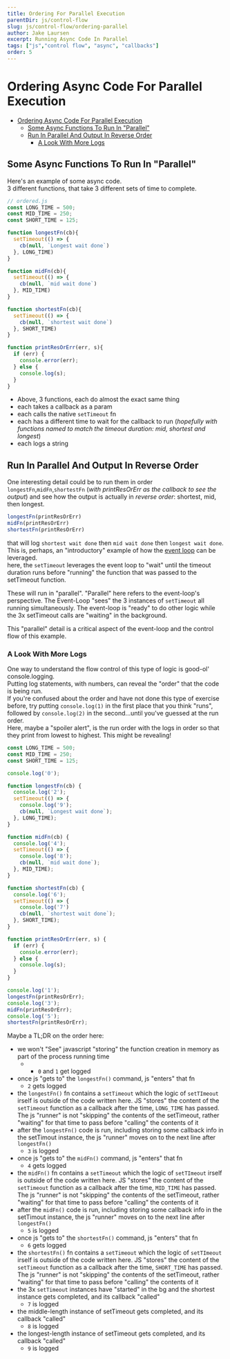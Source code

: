 ```yaml
---
title: Ordering For Parallel Execution
parentDir: js/control-flow
slug: js/control-flow/ordering-parallel
author: Jake Laursen
excerpt: Running Async Code In Parallel
tags: ["js","control flow", "async", "callbacks"]
order: 5
---
```


# Ordering Async Code For Parallel Execution
- [Ordering Async Code For Parallel Execution](#ordering-async-code-for-parallel-execution)
  - [Some Async Functions To Run In "Parallel"](#some-async-functions-to-run-in-parallel)
  - [Run In Parallel And Output In Reverse Order](#run-in-parallel-and-output-in-reverse-order)
    - [A Look With More Logs](#a-look-with-more-logs)

## Some Async Functions To Run In "Parallel"
Here's an example of some async code.  
3 different functions, that take 3 different sets of time to complete.  

```js
// ordered.js
const LONG_TIME = 500;
const MID_TIME = 250;
const SHORT_TIME = 125;

function longestFn(cb){
  setTimeout(() => {
    cb(null, `Longest wait done`)
  }, LONG_TIME)
}

function midFn(cb){
  setTimeout(() => {
    cb(null, `mid wait done`)
  }, MID_TIME)
}

function shortestFn(cb){
  setTimeout(() => {
    cb(null, `shortest wait done`)
  }, SHORT_TIME)
}

function printResOrErr(err, s){
  if (err) {
    console.error(err);
  } else { 
    console.log(s);
  }
}

```
- Above, 3 functions, each do almost the exact same thing
- each takes a callback as a param
- each calls the native `setTimeout` fn
- each has a different time to wait for the callback to run (_hopefully with functions named to match the timeout duration: mid, shortest and longest_)
- each logs a string

## Run In Parallel And Output In Reverse Order
One interesting detail could be to run them in order `longestFn`,`midFn`,`shortestFn` (_with printResOrErr as the callback to see the output_) and see how the output is actually in _reverse order_: shortest, mid, then longest.  
```js
longestFn(printResOrErr)
midFn(printResOrErr)
shortestFn(printResOrErr)
```
that will log `shortest wait done` then `mid wait done` then `longest wait done`.  
This is, perhaps, an "introductory" example of how the [event loop](/node/event-loop) can be leveraged.  
here, the `setTimeout` leverages the event loop to "wait" until the timeout duration runs before "running" the function that was passed to the setTimeout function.  

These will run in "parallel". "Parallel" here refers to the event-loop's perspective. The Event-Loop "sees" the 3 instances of `setTimeout` all running simultaneously. The event-loop is "ready" to do other logic while the 3x setTimeout calls are "waiting" in the background.  

This "parallel" detail is a critical aspect of the event-loop and the control flow of this example. 

### A Look With More Logs
One way to understand the flow control of this type of logic is good-ol' console.logging.  
Putting log statements, with numbers, can reveal the "order" that the code is being run.  
If you're confused about the order and have not done this type of exercise before, try putting `console.log(1)` in the first place that you think "runs", followed by `console.log(2)` in the second...until you've guessed at the run order.  
Here, maybe a "spoiler alert", is the run order with the logs in order so that they print from lowest to highest. This might be revealing!  

```js
const LONG_TIME = 500;
const MID_TIME = 250;
const SHORT_TIME = 125;

console.log('0');

function longestFn(cb) {
  console.log('2');
  setTimeout(() => {
    console.log('9');
    cb(null, `Longest wait done`);
  }, LONG_TIME);
}

function midFn(cb) {
  console.log('4');
  setTimeout(() => {
    console.log('8');
    cb(null, `mid wait done`);
  }, MID_TIME);
}

function shortestFn(cb) {
  console.log('6');
  setTimeout(() => {
    console.log('7')
    cb(null, `shortest wait done`);
  }, SHORT_TIME);
}

function printResOrErr(err, s) {
  if (err) {
    console.error(err);
  } else {
    console.log(s);
  }
}

console.log('1');
longestFn(printResOrErr);
console.log('3');
midFn(printResOrErr);
console.log('5');
shortestFn(printResOrErr);
```

Maybe a TL;DR on the order here:
- we won't "See" javascript "storing" the function creation in memory as part of the process running time 
  - - `0` and `1` get logged
- once js "gets to" the `longestFn()` command, js "enters" that fn
  - `2` gets logged
- the `longestFn()` fn contains a `setTimeout` which the logic of `setTImeout` irself is outside of the code written here. JS "stores" the content of the `setTimeout` function as a callback after the time, `LONG_TIME` has passed. The js "runner" is not "skipping" the contents of the setTimeout, rather "waiting" for that time to pass before "calling" the contents of it
- after the `longestFn()` code is run, including storing some callback info in the setTimout instance, the js "runner" moves on to the next line after `longestFn()`  
  - `3` is logged
- once js "gets to" the `midFn()` command, js "enters" that fn
  - `4` gets logged
- the `midFn()` fn contains a `setTimeout` which the logic of `setTImeout` irself is outside of the code written here. JS "stores" the content of the `setTimeout` function as a callback after the time, `MID_TIME` has passed. The js "runner" is not "skipping" the contents of the setTimeout, rather "waiting" for that time to pass before "calling" the contents of it
- after the `midFn()` code is run, including storing some callback info in the setTimout instance, the js "runner" moves on to the next line after `longestFn()`  
  - `5` is logged
- once js "gets to" the `shortestFn()` command, js "enters" that fn
  - `6` gets logged
- the `shortestFn()` fn contains a `setTimeout` which the logic of `setTImeout` irself is outside of the code written here. JS "stores" the content of the `setTimeout` function as a callback after the time, `SHORT_TIME` has passed. The js "runner" is not "skipping" the contents of the setTimeout, rather "waiting" for that time to pass before "calling" the contents of it
- the 3x `setTimeout` instances have "started" in the bg and the shortest instance gets completed, and its callback "called"
  - `7` is logged
- the middle-length instance of setTimeout gets completed, and its callback "called"
  - `8` is logged
- the longest-length instance of setTimeout gets completed, and its callback "called"
  - `9` is logged